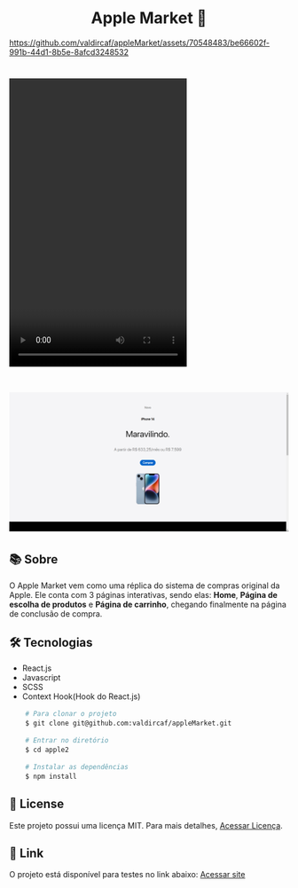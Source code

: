 <h1 align="center">
    Apple Market 🛒
</h1>

https://github.com/valdircaf/appleMarket/assets/70548483/be66602f-991b-44d1-8b5e-8afcd3248532

<h1>
    <video width="320" height="520">
        <source src="https://github.com/valdircaf/appleMarket/assets/70548483/e1452700-acd1-4cb8-8cc6-503410f3ff70"/>
    </video>
</h1>

<h1>
    <img src="./src/Assets/Img/Site.png"/>
</h1>

## 📚 Sobre

O Apple Market vem como uma réplica do sistema de compras original da Apple. Ele conta com 3 páginas interativas, sendo elas: **Home**, **Página de escolha de produtos** e **Página de carrinho**, chegando finalmente na página de conclusão de compra.

## 🛠️ Tecnologias

- React.js
- Javascript
- SCSS
- Context Hook(Hook do React.js)

```bash
    # Para clonar o projeto
    $ git clone git@github.com:valdircaf/appleMarket.git
```

```bash
    # Entrar no diretório
    $ cd apple2
```

```bash
    # Instalar as dependências
    $ npm install
```

## 📄 License
Este projeto possui uma licença MIT. Para mais detalhes, [Acessar Licença](https://github.com/valdircaf/appleMarket/blob/main/LICENSE).

## 🔗 Link
O projeto está disponível para testes no link abaixo:
[Acessar site](https://apple-market-liard.vercel.app/)
